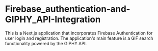 # Firebase_authentication-and-GIPHY_API-Integration
This is a Next.js application that incorporates Firebase Authentication for user login and registration.
The application's main feature is a GIF search functionality powered by the GIPHY API.
